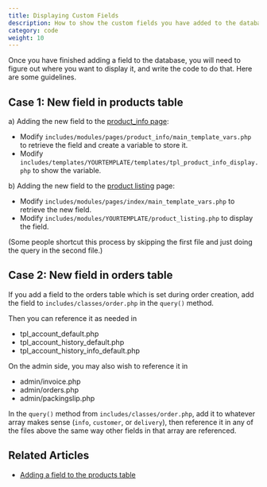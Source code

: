```yaml
---
title: Displaying Custom Fields 
description: How to show the custom fields you have added to the database
category: code
weight: 10
---
```


Once you have finished adding a field to the database, you will need to figure out where you want to display it, and write the code to do that.   Here are some guidelines. 

## Case 1: New field in products table

a) Adding the new field to the [product_info page](/user/products/product_info/): 
- Modify `includes/modules/pages/product_info/main_template_vars.php` to retrieve the field and create a variable to store it. 
- Modify `includes/templates/YOURTEMPLATE/templates/tpl_product_info_display.php` to show the variable. 

b) Adding the new field to the [product listing](/user/template/product_listing_page_configuration/) page: 

- Modify `includes/modules/pages/index/main_template_vars.php` to retrieve the new field.
- Modify `includes/modules/YOURTEMPLATE/product_listing.php` to display the field.

(Some people shortcut this process by skipping the first file and just doing the query in the second file.) 

## Case 2: New field in orders table
If you add a field to the orders table which is set during order creation, add the field to `includes/classes/order.php` in the `query()` method. 

Then you can reference it as needed in 

- tpl_account_default.php
- tpl_account_history_default.php
- tpl_account_history_info_default.php

On the admin side, you may also wish to reference it in 

- admin/invoice.php
- admin/orders.php
- admin/packingslip.php

In the `query()` method from `includes/classes/order.php`, add it to whatever array makes sense (`info`, `customer`, or `delivery`), then reference it in any of the files above the same way other fields in that array are referenced.

## Related Articles 
- [Adding a field to the products table](/dev/code/add_field_products/)
